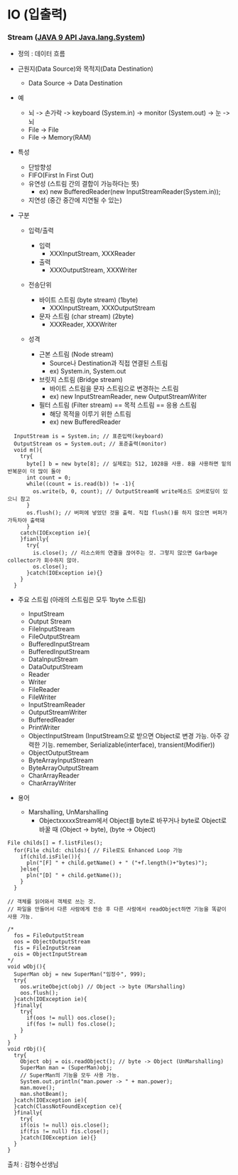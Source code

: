 # IO (입출력) 

### Stream ([JAVA 9 API Java.lang.System](https://docs.oracle.com/javase/9/docs/api/java/lang/System.html)) 

  - 정의 : 데이터 흐름

  - 근원지(Data Source)와 목적지(Data Destination)  
    - Data Source -> Data Destination

  - 예
    - 뇌 -> 손가락 -> keyboard (System.in) -> monitor (System.out) -> 눈 -> 뇌
    - File -> File
    - File -> Memory(RAM)

  - 특성
    - 단방향성
    - FIFO(First In First Out)
    - 유연성 (스트림 간의 결합이 가능하다는 뜻)  
      - ex) new BufferedReader(new InputStreamReader(System.in));
    - 지연성 (중간 중간에 지연될 수 있는)

  - 구분
    - 입력/출력
      - 입력  
        - XXXInputStream, XXXReader
      - 출력  
        - XXXOutputStream, XXXWriter
	 
    - 전송단위
      - 바이트 스트림 (byte stream) (1byte)  
        - XXXInputStream, XXXOutputStream
      - 문자 스트림 (char stream) (2byte)  
        - XXXReader, XXXWriter
	 
    - 성격
      - 근본 스트림 (Node stream)
        - Source나 Destination과 직접 연결된 스트림
        - ex) System.in, System.out
      - 브릿지 스트림 (Bridge stream)
        - 바이트 스트림을 문자 스트림으로 변경하는 스트림
        - ex) new InputStreamReader, new OutputStreamWriter
      - 필터 스트림 (Filter stream) == 목적 스트림 == 응용 스트림  
        - 해당 목적을 이루기 위한 스트림
        - ex) new BufferedReader  

 
```
  InputStream is = System.in; // 표준입력(keyboard)
  OutputStream os = System.out; // 표준출력(monitor)
  void m(){
    try{
      byte[] b = new byte[8]; // 실제로는 512, 1028을 사용. 8을 사용하면 밑의 반복문이 더 많이 돌아
      int count = 0;
      while((count = is.read(b)) != -1){
        os.write(b, 0, count); // OutputStream에 write메소드 오버로딩이 있으니 참고
      }
      os.flush(); // 버퍼에 넣었던 것을 출력. 직접 flush()를 하지 않으면 버퍼가 가득차야 출력돼
      }
    catch(IOException ie){
    }fianlly{
      try{
        is.close(); // 리소스와의 연결을 끊어주는 것. 그렇지 않으면 Garbage collector가 회수하지 않아.
        os.close();
      }catch(IOException ie){}
    }
  }
```  
  

  - 주요 스트림 (아래의 스트림은 모두 1byte 스트림)
    - InputStream
    - Output Stream
    - FileInputStream
    - FileOutputStream
    - BufferedInputStream
    - BufferedInputStream
    - DataInputStream
    - DataOutputStream
    - Reader
    - Writer
    - FileReader
    - FileWriter
    - InputStreamReader
    - OutputStreamWriter
    - BufferedReader
    - PrintWriter
    - ObjectInputStream (InputStream으로 받으면 Object로 변경 가능. 아주 강력한 기능. remember, Serializable(interface), transient(Modifier))
    - ObjectOutputStream  
    - ByteArrayInputStream
    - ByteArrayOutputStream
    - CharArrayReader
    - CharArrayWriter
  
  - 용어
    - Marshalling, UnMarshalling
      - ObjectxxxxxStream에서 Object를 byte로 바꾸거나 byte로 Object로 바꿀 때 (Object -> byte), (byte -> Object)  
        
```
File childs[] = f.listFiles();
  for(File child: childs){ // File로도 Enhanced Loop 가능
    if(child.isFile()){
      pln("[F] " + child.getName() + " ("+f.length()+"bytes)");
    }else{
      pln("[D] " + child.getName());
    }
  }
```  
```
// 객체를 읽어와서 객체로 쓰는 것. 
// 파일을 만들어서 다른 사람에게 전송 후 다른 사람에서 readObject하면 기능을 똑같이 사용 가능.

/*
  fos = FileOutputStream
  oos = ObjectOutputStream
  fis = FileInputStream
  ois = ObjectInputStream
*/
void wObj(){
  SuperMan obj = new SuperMan("임정수", 999);
  try{
    oos.writeObejct(obj) // Object -> byte (Marshalling)
    oos.flush();
  }catch(IOException ie){
  }finally{
    try{
      if(oos != null) oos.close();
      if(fos != null) fos.close();
    }
  }
}
void rObj(){
  try{
    Object obj = ois.readObject(); // byte -> Object (UnMarshalling)
    SuperMan man = (SuperMan)obj;
    // SuperMan의 기능을 모두 사용 가능.
    System.out.println("man.power -> " + man.power);
    man.move();
    man.shotBeam();
  }catch(IOException ie){
  }catch(ClassNotFoundException ce){
  }finally{
    try{
    if(ois != null) ois.close();
    if(fis != null) fis.close();
    }catch(IOException ie){}
  }
}
```
 


 
 
출처 : 김형수선생님